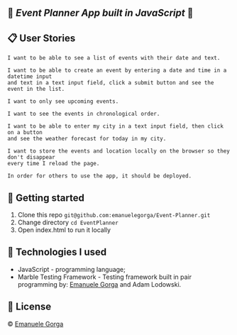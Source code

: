 :calendar: *Event Planner App built in JavaScript* :calendar:
------

:clipboard: User Stories
------

```
I want to be able to see a list of events with their date and text.
```
```
I want to be able to create an event by entering a date and time in a datetime input  
and text in a text input field, click a submit button and see the event in the list.
```
```
I want to only see upcoming events.
```
```
I want to see the events in chronological order.
```
```
I want to be able to enter my city in a text input field, then click on a button  
and see the weather forecast for today in my city.
```
```
I want to store the events and location locally on the browser so they don't disappear  
every time I reload the page.
```
```
In order for others to use the app, it should be deployed.
```

:memo: Getting started
------

1. Clone this repo `git@github.com:emanuelegorga/Event-Planner.git`
2. Change directory `cd EventPlanner`
3. Open index.html to run it locally

:construction: Technologies I used
-----
* JavaScript - programming language;
* Marble Testing Framework - Testing framework built in pair programming by:
[Emanuele Gorga][website] and Adam Lodowski.

## :scroll: License

© [Emanuele Gorga][website]

[website]: https://www.linkedin.com/in/emanuele-gorga-18a6a585/

